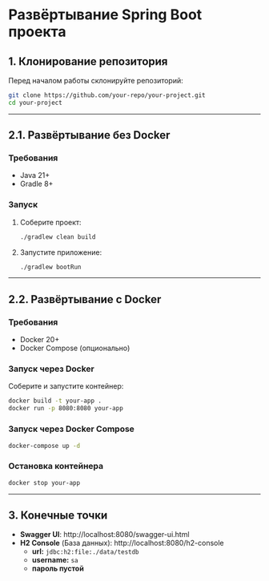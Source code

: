 # Развёртывание Spring Boot проекта

## 1. Клонирование репозитория

Перед началом работы склонируйте репозиторий:

```sh
git clone https://github.com/your-repo/your-project.git
cd your-project
```
---
## 2.1. Развёртывание без Docker

### Требования

- Java 21+
- Gradle 8+

### Запуск

1. Соберите проект:
   ```sh
   ./gradlew clean build
   ```
2. Запустите приложение:
   ```sh
   ./gradlew bootRun
   ```

---

## 2.2. Развёртывание с Docker

### &#x20;Требования

- Docker 20+
- Docker Compose (опционально)

### Запуск через Docker

Соберите и запустите контейнер:
```sh
docker build -t your-app .
docker run -p 8080:8080 your-app
```

### Запуск через Docker Compose

```sh
docker-compose up -d
```

### Остановка контейнера

```sh
docker stop your-app
```
---
## 3. Конечные точки
- **Swagger UI**: http://localhost:8080/swagger-ui.html
- **H2 Console** (База данных): http://localhost:8080/h2-console
  - **url:** `jdbc:h2:file:./data/testdb`
  - **username:** `sa`
  - **пароль пустой**


